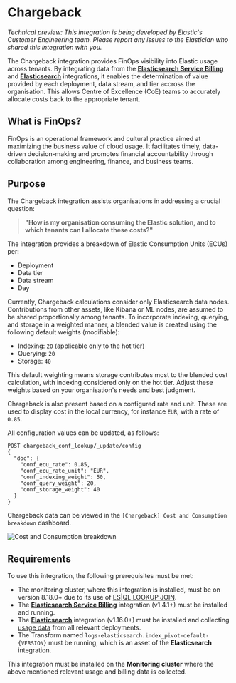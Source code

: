 # Chargeback

_Technical preview: This integration is being developed by Elastic's Customer Engineering team. Please report any issues to the Elastician who shared this integration with you._

The Chargeback integration provides FinOps visibility into Elastic usage across tenants. By integrating data from the [**Elasticsearch Service Billing**](https://www.elastic.co/docs/reference/integrations/ess_billing/) and [**Elasticsearch**](https://www.elastic.co/docs/reference/integrations/elasticsearch/) integrations, it enables the determination of value provided by each deployment, data stream, and tier accross the organisation. This allows Centre of Excellence (CoE) teams to accurately allocate costs back to the appropriate tenant.

## What is FinOps?

FinOps is an operational framework and cultural practice aimed at maximizing the business value of cloud usage. It facilitates timely, data-driven decision-making and promotes financial accountability through collaboration among engineering, finance, and business teams.

## Purpose

The Chargeback integration assists organisations in addressing a crucial question:

> **"How is my organisation consuming the Elastic solution, and to which tenants can I allocate these costs?"**

The integration provides a breakdown of Elastic Consumption Units (ECUs) per:

- Deployment
- Data tier
- Data stream
- Day

Currently, Chargeback calculations consider only Elasticsearch data nodes. Contributions from other assets, like Kibana or ML nodes, are assumed to be shared proportionally among tenants. To incorporate indexing, querying, and storage in a weighted manner, a blended value is created using the following default weights (modifiable):
- Indexing: `20` (applicable only to the hot tier)
- Querying: `20`
- Storage: `40`

This default weighting means storage contributes most to the blended cost calculation, with indexing considered only on the hot tier. Adjust these weights based on your organisation's needs and best judgment.

Chargeback is also present based on a configured rate and unit. These are used to display cost in the local currency, for instance `EUR`, with a rate of `0.85`.

All configuration values can be updated, as follows:

```
POST chargeback_conf_lookup/_update/config
{
  "doc": {
    "conf_ecu_rate": 0.85,
    "conf_ecu_rate_unit": "EUR",
    "conf_indexing_weight": 50,
    "conf_query_weight": 20,
    "conf_storage_weight": 40
  }
}
```

Chargeback data can be viewed in the `[Chargeback] Cost and Consumption breakdown` dashboard.

![Cost and Consumption breakdown](../img/chargeback.png)

## Requirements

To use this integration, the following prerequisites must be met:

- The monitoring cluster, where this integration is installed, must be on version 8.18.0+ due to its use of [ES|QL LOOKUP JOIN](https://www.elastic.co/docs/reference/query-languages/esql/esql-lookup-join).
- The [**Elasticsearch Service Billing**](https://www.elastic.co/docs/reference/integrations/ess_billing/) integration (v1.4.1+) must be installed and running.
- The [**Elasticsearch**](https://www.elastic.co/docs/reference/integrations/elasticsearch/) integration (v1.16.0+) must be installed and collecting [usage data](https://www.elastic.co/docs/reference/integrations/elasticsearch/#indices-and-data-streams-usage-analysis) from all relevant deployments.
- The Transform named `logs-elasticsearch.index_pivot-default-{VERSION}` must be running, which is an asset of the **Elasticsearch** integration.

This integration must be installed on the **Monitoring cluster** where the above mentioned relevant usage and billing data is collected.